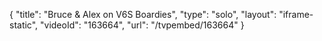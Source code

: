 {
    "title": "Bruce & Alex on V6S Boardies",
    "type": "solo",
    "layout": "iframe-static",
    "videoId": "163664",
    "url": "\/tvpembed\/163664"
}
